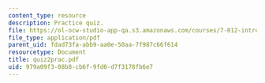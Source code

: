 ```yaml
---
content_type: resource
description: Practice quiz.
file: https://ol-ocw-studio-app-qa.s3.amazonaws.com/courses/7-012-introduction-to-biology-fall-2004/979a09f308b8cb6f9fd0d7f3178fb6e7_quiz2prac.pdf
file_type: application/pdf
parent_uid: fdad73fa-abb9-aa0e-50aa-7f987c66f614
resourcetype: Document
title: quiz2prac.pdf
uid: 979a09f3-08b8-cb6f-9fd0-d7f3178fb6e7
---
```

